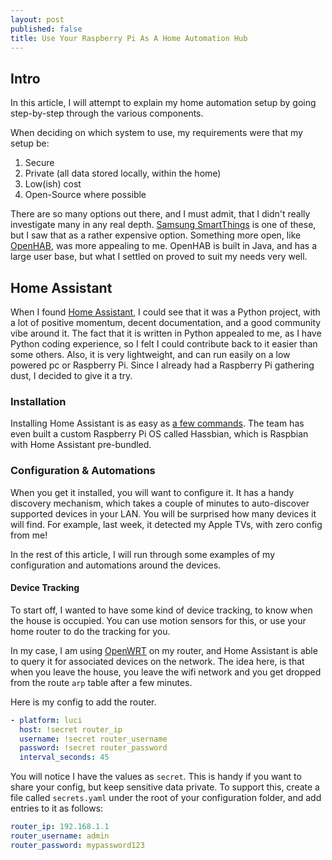 ```yaml
---
layout: post
published: false
title: Use Your Raspberry Pi As A Home Automation Hub
---
```

## Intro

In this article, I will attempt to explain my home automation setup by going step-by-step through the various components.

When deciding on which system to use, my requirements were that my setup be:
1. Secure
2. Private (all data stored locally, within the home)
3. Low(ish) cost
4. Open-Source where possible

There are so many options out there, and I must admit, that I didn't really investigate many in any real depth. [Samsung SmartThings][2] is one of these, but I saw that as a rather expensive option. Something more open, like [OpenHAB][3], was more appealing to me. OpenHAB is built in Java, and has a large user base, but what I settled on proved to suit my needs very well.

## Home Assistant

When I found [Home Assistant][1], I could see that it was a Python project, with a lot of positive momentum, decent documentation, and a good community vibe around it. The fact that it is written in Python appealed to me, as I have Python coding experience, so I felt I could contribute back to it easier than some others. Also, it is very lightweight, and can run easily on a low powered pc or Raspberry Pi. Since I already had a Raspberry Pi gathering dust, I decided to give it a try.

### Installation
Installing Home Assistant is as easy as [a few commands][4]. The team has even built a custom Raspberry Pi OS called Hassbian, which is Raspbian with Home Assistant pre-bundled.

### Configuration & Automations
When you get it installed, you will want to configure it. It has a handy discovery mechanism, which takes a couple of minutes to auto-discover supported devices in your LAN. You will be surprised how many devices it will find. For example, last week, it detected my Apple TVs, with zero config from me!

In the rest of this article, I will run through some examples of my configuration and automations around the devices.

#### Device Tracking

To start off, I wanted to have some kind of device tracking, to know when the house is occupied. You can use motion sensors for this, or use your home router to do the tracking for you. 

In my case, I am using [OpenWRT][5] on my router, and Home Assistant is able to query it for associated devices on the network. The idea here, is that when you leave the house, you leave the wifi network and you get dropped from the route `arp` table after a few minutes.

Here is my config to add the router.

```yaml
- platform: luci
  host: !secret router_ip
  username: !secret router_username
  password: !secret router_password
  interval_seconds: 45
```

You will notice I have the values as `secret`. This is handy if you want to share your config, but keep sensitive data private. To support this, create a file called `secrets.yaml` under the root of your configuration folder, and add entries to it as follows:

```yaml
router_ip: 192.168.1.1
router_username: admin
router_password: mypassword123
```

[1]: http://home-assistant.io
[2]: https://www.smartthings.com
[3]: http://www.openhab.org
[4]: https://home-assistant.io/getting-started/
[5]: https://openwrt.org